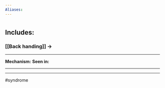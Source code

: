 ```yaml
---
Aliases:
---
```

# 
## Includes:
### [[Back handing]] -> 

---
**Mechanism:**
**Seen in:**

---


---
#syndrome 